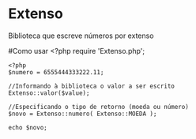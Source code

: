 Extenso
=======

Biblioteca que escreve números por extenso

#Como usar
	<?php
	require 'Extenso.php';

	<?php
	$numero = 6555444333222.11;

	//Informando à biblioteca o valor a ser escrito
	Extenso::valor($value);

	//Especificando o tipo de retorno (moeda ou número)
	$novo = Extenso::numero( Extenso::MOEDA );

	echo $novo;
